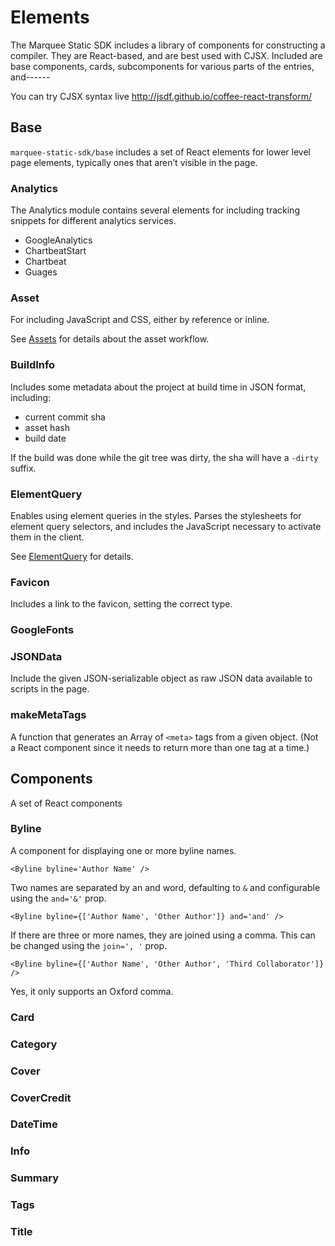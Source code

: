# Elements

The Marquee Static SDK includes a library of components for constructing a
compiler. They are React-based, and are best used with CJSX. Included are
base components, cards, subcomponents for various parts of the entries, and------

You can try CJSX syntax live http://jsdf.github.io/coffee-react-transform/

## Base

`marquee-static-sdk/base` includes a set of React elements for lower level
page elements, typically ones that aren’t visible in the page.


### Analytics

The Analytics module contains several elements for including tracking snippets
for different analytics services.

* GoogleAnalytics
* ChartbeatStart
* Chartbeat
* Guages


### Asset

For including JavaScript and CSS, either by reference or inline.

See [Assets](./assets/) for details about the asset workflow.


### BuildInfo

Includes some metadata about the project at build time in JSON format,
including:

* current commit sha
* asset hash
* build date

If the build was done while the git tree was dirty, the sha will have a
`-dirty` suffix.


### ElementQuery

Enables using element queries in the styles. Parses the stylesheets for
element query selectors, and includes the JavaScript necessary to activate
them in the client.

See [ElementQuery](./elementqueries/) for details.


### Favicon

Includes a link to the favicon, setting the correct type.


### GoogleFonts



### JSONData

Include the given JSON-serializable object as raw JSON data available to
scripts in the page.


### makeMetaTags

A function that generates an Array of `<meta>` tags from a given object.
(Not a React component since it needs to return more than one tag at a time.)



## Components

A set of React components

### Byline

A component for displaying one or more byline names.

```cjsx
<Byline byline='Author Name' />
```

Two names are separated by an and word, defaulting to `&` and configurable
using the `and='&'` prop.

```cjsx
<Byline byline={['Author Name', 'Other Author']} and='and' />
```

If there are three or more names, they are joined using a comma. This can be
changed using the `join=', '` prop.

```cjsx
<Byline byline={['Author Name', 'Other Author', 'Third Collaborator']} />
```

Yes, it only supports an Oxford comma.

### Card

### Category

### Cover

### CoverCredit

### DateTime

### Info

### Summary

### Tags

### Title